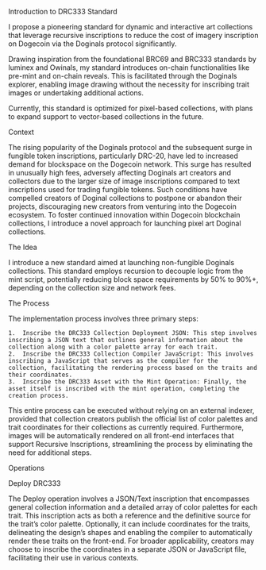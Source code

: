 Introduction to DRC333 Standard

I propose a pioneering standard for dynamic and interactive art collections that leverage recursive inscriptions to reduce the cost of imagery inscription on Dogecoin via the Doginals protocol significantly.

Drawing inspiration from the foundational BRC69 and BRC333 standards by luminex and Owinals, my standard introduces on-chain functionalities like pre-mint and on-chain reveals. This is facilitated through the Doginals explorer, enabling image drawing without the necessity for inscribing trait images or undertaking additional actions.

Currently, this standard is optimized for pixel-based collections, with plans to expand support to vector-based collections in the future.

Context

The rising popularity of the Doginals protocol and the subsequent surge in fungible token inscriptions, particularly DRC-20, have led to increased demand for blockspace on the Dogecoin network. This surge has resulted in unusually high fees, adversely affecting Doginals art creators and collectors due to the larger size of image inscriptions compared to text inscriptions used for trading fungible tokens. Such conditions have compelled creators of Doginal collections to postpone or abandon their projects, discouraging new creators from venturing into the Dogecoin ecosystem. To foster continued innovation within Dogecoin blockchain collections, I introduce a novel approach for launching pixel art Doginal collections.

The Idea

I introduce a new standard aimed at launching non-fungible Doginals collections. This standard employs recursion to decouple logic from the mint script, potentially reducing block space requirements by 50% to 90%+, depending on the collection size and network fees.

The Process

The implementation process involves three primary steps:

	1.	Inscribe the DRC333 Collection Deployment JSON: This step involves inscribing a JSON text that outlines general information about the collection along with a color palette array for each trait.
	2.	Inscribe the DRC333 Collection Compiler JavaScript: This involves inscribing a JavaScript that serves as the compiler for the collection, facilitating the rendering process based on the traits and their coordinates.
	3.	Inscribe the DRC333 Asset with the Mint Operation: Finally, the asset itself is inscribed with the mint operation, completing the creation process.

This entire process can be executed without relying on an external indexer, provided that collection creators publish the official list of color palettes and trait coordinates for their collections as currently required. Furthermore, images will be automatically rendered on all front-end interfaces that support Recursive Inscriptions, streamlining the process by eliminating the need for additional steps.

Operations

Deploy DRC333

The Deploy operation involves a JSON/Text inscription that encompasses general collection information and a detailed array of color palettes for each trait. This inscription acts as both a reference and the definitive source for the trait’s color palette. Optionally, it can include coordinates for the traits, delineating the design’s shapes and enabling the compiler to automatically render these traits on the front-end. For broader applicability, creators may choose to inscribe the coordinates in a separate JSON or JavaScript file, facilitating their use in various contexts.
